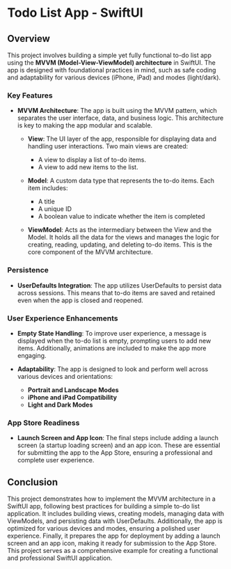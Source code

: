 # Todo List App - SwiftUI

## Overview

This project involves building a simple yet fully functional to-do list app using the **MVVM (Model-View-ViewModel) architecture** in SwiftUI. The app is designed with foundational practices in mind, such as safe coding and adaptability for various devices (iPhone, iPad) and modes (light/dark). 

### Key Features

- **MVVM Architecture**: The app is built using the MVVM pattern, which separates the user interface, data, and business logic. This architecture is key to making the app modular and scalable.
  
  - **View**: The UI layer of the app, responsible for displaying data and handling user interactions. Two main views are created:
    - A view to display a list of to-do items.
    - A view to add new items to the list.
  
  - **Model**: A custom data type that represents the to-do items. Each item includes:
    - A title
    - A unique ID
    - A boolean value to indicate whether the item is completed
  
  - **ViewModel**: Acts as the intermediary between the View and the Model. It holds all the data for the views and manages the logic for creating, reading, updating, and deleting to-do items. This is the core component of the MVVM architecture.

### Persistence

- **UserDefaults Integration**: The app utilizes UserDefaults to persist data across sessions. This means that to-do items are saved and retained even when the app is closed and reopened.

### User Experience Enhancements

- **Empty State Handling**: To improve user experience, a message is displayed when the to-do list is empty, prompting users to add new items. Additionally, animations are included to make the app more engaging.
  
- **Adaptability**: The app is designed to look and perform well across various devices and orientations:
  - **Portrait and Landscape Modes**
  - **iPhone and iPad Compatibility**
  - **Light and Dark Modes**

### App Store Readiness

- **Launch Screen and App Icon**: The final steps include adding a launch screen (a startup loading screen) and an app icon. These are essential for submitting the app to the App Store, ensuring a professional and complete user experience.

## Conclusion

This project demonstrates how to implement the MVVM architecture in a SwiftUI app, following best practices for building a simple to-do list application. It includes building views, creating models, managing data with ViewModels, and persisting data with UserDefaults. Additionally, the app is optimized for various devices and modes, ensuring a polished user experience. Finally, it prepares the app for deployment by adding a launch screen and an app icon, making it ready for submission to the App Store. This project serves as a comprehensive example for creating a functional and professional SwiftUI application.



